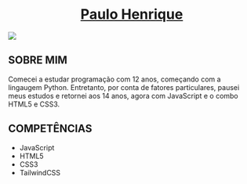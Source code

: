 <h1 style='text-align:center; text-decoration:underline'>Paulo Henrique</h1>

<img src='https://www.bpdzenith.com/wp-content/uploads/2020/02/Careers-icon-1@2x.png'>
<h2>SOBRE MIM</h2>
<p>Comecei a estudar programação com 12 anos, começando com a lingaugem Python. Entretanto, por conta de fatores particulares, pausei meus estudos e retornei aos 14 anos, agora com JavaScript e o combo HTML5 e CSS3.</p>

<h2>COMPETÊNCIAS</h2>
<ul>
  <li>JavaScript</li>
  <li>HTML5</li>
  <li>CSS3</li>
  <li>TailwindCSS</li>
 </ul>
 
